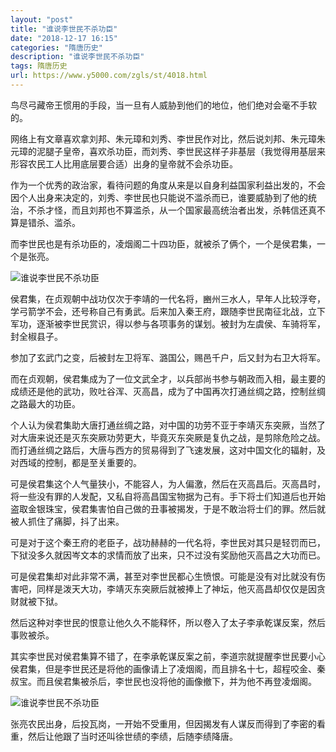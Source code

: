 ```yaml
---
layout: "post"
title: "谁说李世民不杀功臣"
date: "2018-12-17 16:15"
categories: "隋唐历史"
description: "谁说李世民不杀功臣"
tags: 隋唐历史
url: https://www.y5000.com/zgls/st/4018.html
---
```






鸟尽弓藏帝王惯用的手段，当一旦有人威胁到他们的地位，他们绝对会毫不手软的。

网络上有文章喜欢拿刘邦、朱元璋和刘秀、李世民作对比，然后说刘邦、朱元璋朱元璋的泥腿子皇帝，喜欢杀功臣，而刘秀、李世民这样子非基层（我觉得用基层来形容农民工人比用底层要合适）出身的皇帝就不会杀功臣。

作为一个优秀的政治家，看待问题的角度从来是以自身利益国家利益出发的，不会因个人出身来决定的，刘秀、李世民也只能说不滥杀而已，谁要威胁到了他的统治，不杀才怪，而且刘邦也不算滥杀，从一个国家最高统治者出发，杀韩信还真不算是错杀、滥杀。

而李世民也是有杀功臣的，凌烟阁二十四功臣，就被杀了俩个，一个是侯君集，一个是张亮。

![谁说李世民不杀功臣](/uploads/allimg/161027/6-16102G3121A26.JPG)

侯君集，在贞观朝中战功仅次于李靖的一代名将，豳州三水人，早年人比较浮夸，学弓箭学不会，还号称自己有勇武。后来加入秦王府，跟随李世民南征北战，立下军功，逐渐被李世民赏识，得以参与各项事务的谋划。被封为左虞侯、车骑将军，封全椒县子。

参加了玄武门之变，后被封左卫将军、潞国公，赐邑千户，后又封为右卫大将军。

而在贞观朝，侯君集成为了一位文武全才，以兵部尚书参与朝政而入相，最主要的成绩还是他的武功，败吐谷浑、灭高昌，成为了中国再次打通丝绸之路，控制丝绸之路最大的功臣。

个人认为侯君集助大唐打通丝绸之路，对中国的功劳不亚于李靖灭东突厥，当然了对大唐来说还是灭东突厥功劳更大，毕竟灭东突厥是复仇之战，是剪除危险之战。而打通丝绸之路后，大唐与西方的贸易得到了飞速发展，这对中国文化的辐射，及对西域的控制，都是至关重要的。

可是侯君集这个人气量狭小，不能容人，为人偏激，然后在灭高昌后。灭高昌时，将一些没有罪的人发配，又私自将高昌国宝物据为己有。手下将士们知道后也开始盗取金银珠宝，侯君集害怕自己做的丑事被揭发，于是不敢治将士们的罪。然后就被人抓住了痛脚，抖了出来。

可是对于这个秦王府的老臣子，战功赫赫的一代名将，李世民对其只是轻罚而已，下狱没多久就因岑文本的求情而放了出来，只不过没有奖励他灭高昌之大功而已。

可是侯君集却对此非常不满，甚至对李世民都心生愤恨。可能是没有对比就没有伤害吧，同样是泼天大功，李靖灭东突厥后就被捧上了神坛，他灭高昌却仅仅是因贪财就被下狱。

然后这种对李世民的恨意让他久久不能释怀，所以卷入了太子李承乾谋反案，然后事败被杀。

其实李世民对侯君集算不错了，在李承乾谋反案之前，李道宗就提醒李世民要小心侯君集，但是李世民还是将他的画像请上了凌烟阁，而且排名十七，超程咬金、秦叔宝。而且侯君集被杀后，李世民也没将他的画像撤下，并为他不再登凌烟阁。

![谁说李世民不杀功臣](/uploads/allimg/161027/6-16102G3123ON.JPG)

张亮农民出身，后投瓦岗，一开始不受重用，但因揭发有人谋反而得到了李密的看重，然后让他跟了当时还叫徐世绩的李绩，后随李绩降唐。

